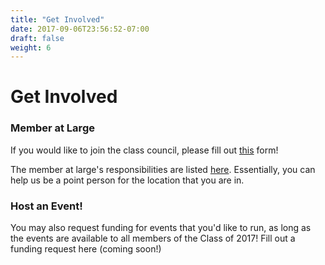 ```yaml
---
title: "Get Involved"
date: 2017-09-06T23:56:52-07:00
draft: false
weight: 6
---
```


# Get Involved

### Member at Large 

If you would like to join the class council, please fill out [this](https://docs.google.com/forms/d/e/1FAIpQLSdvwK_1YI1wudoePuuoxnJjIJiY7uNM6L4rjrQYk6JZQKJhZA/viewform?usp=sf_link) form!

The member at large's responsibilities are listed [here](https://alum.mit.edu/volunteering/VolunteerTools/ClassVolunteerToolkit/ClassOrganizations/Class_Officer_Job_Descriptions#a7). Essentially, you can help us be a point person for the location that you are in.

### Host an Event!

You may also request funding for events that you'd like to run, as long as the events are available to all members of the Class of 2017! Fill out a funding request here (coming soon!) 
<!-- TODO -->

